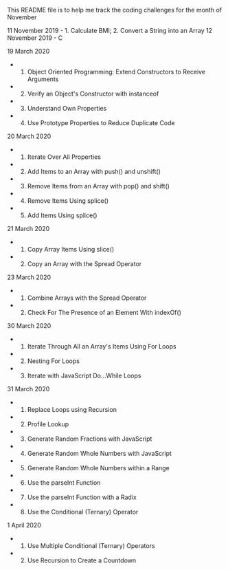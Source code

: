 This README file is to help me track the coding challenges for the month of November

11 November 2019 - 1. Calculate BMI; 2. Convert a String into an Array
12 November 2019 - C

19 March 2020 
  - 1. Object Oriented Programming: Extend Constructors to Receive Arguments
  - 2. Verify an Object's Constructor with instanceof
  - 3. Understand Own Properties
  - 4. Use Prototype Properties to Reduce Duplicate Code
  
20 March 2020
  - 1. Iterate Over All Properties
  - 2. Add Items to an Array with push() and unshift()
  - 3. Remove Items from an Array with pop() and shift()
  - 4. Remove Items Using splice()
  - 5. Add Items Using splice()

21 March 2020
  - 1. Copy Array Items Using slice()
  - 2. Copy an Array with the Spread Operator

23 March 2020

  - 1. Combine Arrays with the Spread Operator
  - 2. Check For The Presence of an Element With indexOf()

30 March 2020
  - 1. Iterate Through All an Array's Items Using For Loops
  - 2. Nesting For Loops
  - 3. Iterate with JavaScript Do...While Loops

31 March 2020
  - 1. Replace Loops using Recursion
  - 2. Profile Lookup
  - 3. Generate Random Fractions with JavaScript
  - 4. Generate Random Whole Numbers with JavaScript
  - 5. Generate Random Whole Numbers within a Range
  - 6. Use the parseInt Function
  - 7. Use the parseInt Function with a Radix
  - 8. Use the Conditional (Ternary) Operator

1 April 2020
  - 1. Use Multiple Conditional (Ternary) Operators
  - 2. Use Recursion to Create a Countdown
